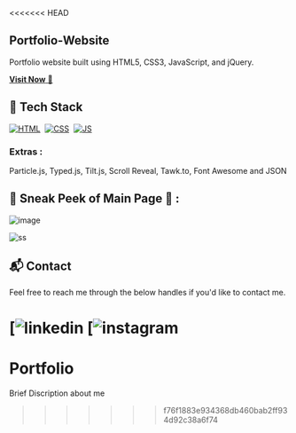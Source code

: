 <<<<<<< HEAD
## Portfolio-Website
Portfolio website built using HTML5, CSS3, JavaScript, and jQuery.

<a href="https://priyank-krishna.github.io/Portfolio/" target="_blank">**Visit Now** 🚀</a>


## 📌 Tech Stack
[![HTML](https://img.shields.io/badge/html5%20-%23E34F26.svg?&style=for-the-badge&logo=html5&logoColor=white)](https://github.com/jigar-sable/Portfolio-Website/search?l=html)&nbsp;
[![CSS](https://img.shields.io/badge/css3%20-%231572B6.svg?&style=for-the-badge&logo=css3&logoColor=white)](https://github.com/jigar-sable/Portfolio-Website/search?l=css)&nbsp;
[![JS](https://img.shields.io/badge/javascript%20-%23323330.svg?&style=for-the-badge&logo=javascript&logoColor=%23F7DF1E)](https://github.com/jigar-sable/Portfolio-Website/search?l=javascript)
### Extras : 
Particle.js, Typed.js, Tilt.js, Scroll Reveal, Tawk.to, Font Awesome and JSON

## 📌 Sneak Peek of Main Page 🙈 :
![image](https://github.com/user-attachments/assets/85c56312-f09f-45bc-8514-0c6905741bd4)

![ss](https://user-images.githubusercontent.com/64949957/159113640-d92665a8-f614-42b3-8456-66b97fc2e651.png)

  
<h2>📬 Contact</h2>

Feel free to reach me through the below handles if you'd like to contact me.

[![linkedin](https://www.linkedin.com/in/priyank-krishna-)
[![instagram](https://www.instagram.com/priyank_krishna_16?igsh=a3lndGtyMGg0MXRq)
=======
# Portfolio
Brief Discription about me
>>>>>>> f76f1883e934368db460bab2ff934d92c38a6f74
